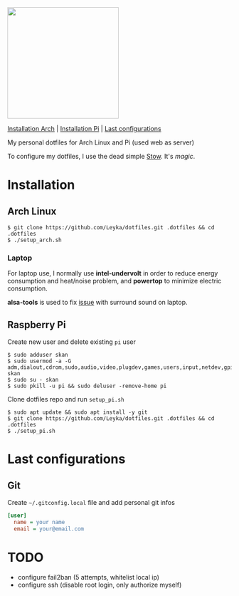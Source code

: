 <img src="https://github.com/jglovier/dotfiles-logo/blob/master/dotfiles-logo.png" width="250">

[Installation Arch](#arch) | [Installation Pi](#pi) | [Last configurations](#config)

My personal dotfiles for Arch Linux and Pi (used web as server)

To configure my dotfiles, I use the dead simple [Stow](https://www.gnu.org/software/stow/manual/stow.html#Introduction). It's _magic_.

# Installation

<a name="arch"></a>

## Arch Linux

```
$ git clone https://github.com/Leyka/dotfiles.git .dotfiles && cd .dotfiles
$ ./setup_arch.sh
```

### Laptop

For laptop use, I normally use **intel-undervolt** in order to reduce energy consumption and heat/noise problem, and **powertop** to minimize electric consumption.

**alsa-tools** is used to fix [issue](https://www.reddit.com/r/MatebookXPro/comments/8z4pv7/fix_for_the_2_out_of_4_speakers_issue_on_linux/) with surround sound on laptop.

<a name="pi"></a>

## Raspberry Pi

Create new user and delete existing `pi` user

```
$ sudo adduser skan
$ sudo usermod -a -G adm,dialout,cdrom,sudo,audio,video,plugdev,games,users,input,netdev,gpio,i2c,spi skan
$ sudo su - skan
$ sudo pkill -u pi && sudo deluser -remove-home pi
```

Clone dotfiles repo and run `setup_pi.sh`

```
$ sudo apt update && sudo apt install -y git
$ git clone https://github.com/Leyka/dotfiles.git .dotfiles && cd .dotfiles
$ ./setup_pi.sh
```

<a name="config"></a>

# Last configurations

## Git

Create `~/.gitconfig.local` file and add personal git infos

```ini
[user]
  name = your name
  email = your@email.com
```

# TODO

- configure fail2ban (5 attempts, whitelist local ip)
- configure ssh (disable root login, only authorize myself)
